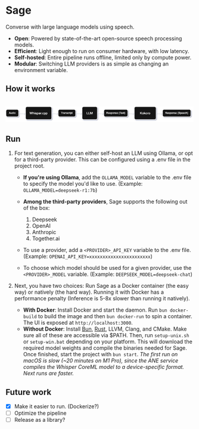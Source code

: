 # Sage

Converse with large language models using speech.

-  **Open**: Powered by state-of-the-art open-source speech processing models.
-  **Efficient**: Light enough to run on consumer hardware, with low latency.
-  **Self-hosted**: Entire pipeline runs offline, limited only by compute power.
-  **Modular**: Switching LLM providers is as simple as changing an environment variable.

## How it works

<br/>

<picture>
   <source media="(prefers-color-scheme: dark)" srcset="https://github.com/farshed/sage/blob/main/assets/architecture-dark.png?raw=true">
   <source media="(prefers-color-scheme: light)" srcset="https://github.com/farshed/sage/blob/main/assets/architecture-light.png?raw=true">
   <img alt="Sage architecture" src="https://github.com/farshed/sage/blob/main/assets/architecture-dark.png?raw=true">
</picture>

## Run

1. For text generation, you can either self-host an LLM using Ollama, or opt for a third-party provider. This can be configured using a .env file in the project root.

   -  **If you're using Ollama**, add the `OLLAMA_MODEL` variable to the .env file to specify the model you'd like to use. (Example: `OLLAMA_MODEL=deepseek-r1:7b`)

   -  **Among the third-party providers**, Sage supports the following out of the box:

      1. Deepseek
      2. OpenAI
      3. Anthropic
      4. Together.ai

   -  To use a provider, add a `<PROVIDER>_API_KEY` variable to the .env file. (Example: `OPENAI_API_KEY=xxxxxxxxxxxxxxxxxxxxxxx`)
   -  To choose which model should be used for a given provider, use the `<PROVIDER>_MODEL` variable. (Example: `DEEPSEEK_MODEL=deepseek-chat`)

2. Next, you have two choices: Run Sage as a Docker container (the easy way) or natively (the hard way). Running it with Docker has a performance penalty (Inference is 5-8x slower than running it natively).

   -  **With Docker**: Install Docker and start the daemon. Run `bun docker-build` to build the image and then `bun docker-run` to spin a container. The UI is exposed at `http://localhost:3000`.
   -  **Without Docker**: Install [Bun](https://bun.sh), [Rust](https://www.rust-lang.org/tools/install), LLVM, Clang, and CMake. Make sure all of these are accessible via $PATH. Then, run `setup-unix.sh` or `setup-win.bat` depending on your platform. This will download the required model weights and compile the binaries needed for Sage. Once finished, start the project with `bun start`. _The first run on macOS is slow (~20 minutes on M1 Pro), since the ANE service compiles the Whisper CoreML model to a device-specific format. Next runs are faster._

## Future work

-  [x] Make it easier to run. (Dockerize?)
-  [ ] Optimize the pipeline
-  [ ] Release as a library?
